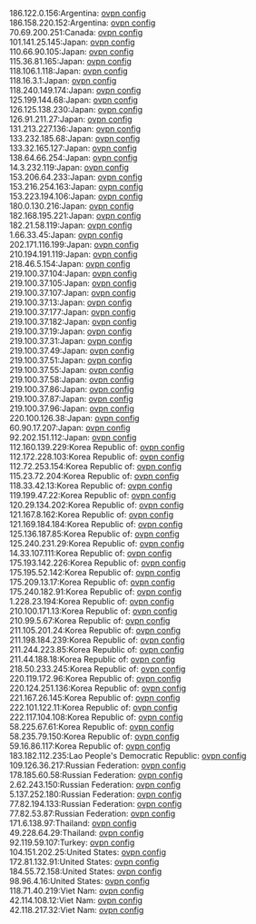 186.122.0.156:Argentina: [ovpn config](vpn/186_122_0_156.ovpn)  
186.158.220.152:Argentina: [ovpn config](vpn/186_158_220_152.ovpn)  
70.69.200.251:Canada: [ovpn config](vpn/70_69_200_251.ovpn)  
101.141.25.145:Japan: [ovpn config](vpn/101_141_25_145.ovpn)  
110.66.90.105:Japan: [ovpn config](vpn/110_66_90_105.ovpn)  
115.36.81.165:Japan: [ovpn config](vpn/115_36_81_165.ovpn)  
118.106.1.118:Japan: [ovpn config](vpn/118_106_1_118.ovpn)  
118.16.3.1:Japan: [ovpn config](vpn/118_16_3_1.ovpn)  
118.240.149.174:Japan: [ovpn config](vpn/118_240_149_174.ovpn)  
125.199.144.68:Japan: [ovpn config](vpn/125_199_144_68.ovpn)  
126.125.138.230:Japan: [ovpn config](vpn/126_125_138_230.ovpn)  
126.91.211.27:Japan: [ovpn config](vpn/126_91_211_27.ovpn)  
131.213.227.136:Japan: [ovpn config](vpn/131_213_227_136.ovpn)  
133.232.185.68:Japan: [ovpn config](vpn/133_232_185_68.ovpn)  
133.32.165.127:Japan: [ovpn config](vpn/133_32_165_127.ovpn)  
138.64.66.254:Japan: [ovpn config](vpn/138_64_66_254.ovpn)  
14.3.232.119:Japan: [ovpn config](vpn/14_3_232_119.ovpn)  
153.206.64.233:Japan: [ovpn config](vpn/153_206_64_233.ovpn)  
153.216.254.163:Japan: [ovpn config](vpn/153_216_254_163.ovpn)  
153.223.194.106:Japan: [ovpn config](vpn/153_223_194_106.ovpn)  
180.0.130.216:Japan: [ovpn config](vpn/180_0_130_216.ovpn)  
182.168.195.221:Japan: [ovpn config](vpn/182_168_195_221.ovpn)  
182.21.58.119:Japan: [ovpn config](vpn/182_21_58_119.ovpn)  
1.66.33.45:Japan: [ovpn config](vpn/1_66_33_45.ovpn)  
202.171.116.199:Japan: [ovpn config](vpn/202_171_116_199.ovpn)  
210.194.191.119:Japan: [ovpn config](vpn/210_194_191_119.ovpn)  
218.46.5.154:Japan: [ovpn config](vpn/218_46_5_154.ovpn)  
219.100.37.104:Japan: [ovpn config](vpn/219_100_37_104.ovpn)  
219.100.37.105:Japan: [ovpn config](vpn/219_100_37_105.ovpn)  
219.100.37.107:Japan: [ovpn config](vpn/219_100_37_107.ovpn)  
219.100.37.13:Japan: [ovpn config](vpn/219_100_37_13.ovpn)  
219.100.37.177:Japan: [ovpn config](vpn/219_100_37_177.ovpn)  
219.100.37.182:Japan: [ovpn config](vpn/219_100_37_182.ovpn)  
219.100.37.19:Japan: [ovpn config](vpn/219_100_37_19.ovpn)  
219.100.37.31:Japan: [ovpn config](vpn/219_100_37_31.ovpn)  
219.100.37.49:Japan: [ovpn config](vpn/219_100_37_49.ovpn)  
219.100.37.51:Japan: [ovpn config](vpn/219_100_37_51.ovpn)  
219.100.37.55:Japan: [ovpn config](vpn/219_100_37_55.ovpn)  
219.100.37.58:Japan: [ovpn config](vpn/219_100_37_58.ovpn)  
219.100.37.86:Japan: [ovpn config](vpn/219_100_37_86.ovpn)  
219.100.37.87:Japan: [ovpn config](vpn/219_100_37_87.ovpn)  
219.100.37.96:Japan: [ovpn config](vpn/219_100_37_96.ovpn)  
220.100.126.38:Japan: [ovpn config](vpn/220_100_126_38.ovpn)  
60.90.17.207:Japan: [ovpn config](vpn/60_90_17_207.ovpn)  
92.202.151.112:Japan: [ovpn config](vpn/92_202_151_112.ovpn)  
112.160.139.229:Korea Republic of: [ovpn config](vpn/112_160_139_229.ovpn)  
112.172.228.103:Korea Republic of: [ovpn config](vpn/112_172_228_103.ovpn)  
112.72.253.154:Korea Republic of: [ovpn config](vpn/112_72_253_154.ovpn)  
115.23.72.204:Korea Republic of: [ovpn config](vpn/115_23_72_204.ovpn)  
118.33.42.13:Korea Republic of: [ovpn config](vpn/118_33_42_13.ovpn)  
119.199.47.22:Korea Republic of: [ovpn config](vpn/119_199_47_22.ovpn)  
120.29.134.202:Korea Republic of: [ovpn config](vpn/120_29_134_202.ovpn)  
121.167.8.162:Korea Republic of: [ovpn config](vpn/121_167_8_162.ovpn)  
121.169.184.184:Korea Republic of: [ovpn config](vpn/121_169_184_184.ovpn)  
125.136.187.85:Korea Republic of: [ovpn config](vpn/125_136_187_85.ovpn)  
125.240.231.29:Korea Republic of: [ovpn config](vpn/125_240_231_29.ovpn)  
14.33.107.111:Korea Republic of: [ovpn config](vpn/14_33_107_111.ovpn)  
175.193.142.226:Korea Republic of: [ovpn config](vpn/175_193_142_226.ovpn)  
175.195.52.142:Korea Republic of: [ovpn config](vpn/175_195_52_142.ovpn)  
175.209.13.17:Korea Republic of: [ovpn config](vpn/175_209_13_17.ovpn)  
175.240.182.91:Korea Republic of: [ovpn config](vpn/175_240_182_91.ovpn)  
1.228.23.194:Korea Republic of: [ovpn config](vpn/1_228_23_194.ovpn)  
210.100.171.13:Korea Republic of: [ovpn config](vpn/210_100_171_13.ovpn)  
210.99.5.67:Korea Republic of: [ovpn config](vpn/210_99_5_67.ovpn)  
211.105.201.24:Korea Republic of: [ovpn config](vpn/211_105_201_24.ovpn)  
211.198.184.239:Korea Republic of: [ovpn config](vpn/211_198_184_239.ovpn)  
211.244.223.85:Korea Republic of: [ovpn config](vpn/211_244_223_85.ovpn)  
211.44.188.18:Korea Republic of: [ovpn config](vpn/211_44_188_18.ovpn)  
218.50.233.245:Korea Republic of: [ovpn config](vpn/218_50_233_245.ovpn)  
220.119.172.96:Korea Republic of: [ovpn config](vpn/220_119_172_96.ovpn)  
220.124.251.136:Korea Republic of: [ovpn config](vpn/220_124_251_136.ovpn)  
221.167.26.145:Korea Republic of: [ovpn config](vpn/221_167_26_145.ovpn)  
222.101.122.11:Korea Republic of: [ovpn config](vpn/222_101_122_11.ovpn)  
222.117.104.108:Korea Republic of: [ovpn config](vpn/222_117_104_108.ovpn)  
58.225.67.61:Korea Republic of: [ovpn config](vpn/58_225_67_61.ovpn)  
58.235.79.150:Korea Republic of: [ovpn config](vpn/58_235_79_150.ovpn)  
59.16.86.117:Korea Republic of: [ovpn config](vpn/59_16_86_117.ovpn)  
183.182.112.235:Lao People's Democratic Republic: [ovpn config](vpn/183_182_112_235.ovpn)  
109.126.36.217:Russian Federation: [ovpn config](vpn/109_126_36_217.ovpn)  
178.185.60.58:Russian Federation: [ovpn config](vpn/178_185_60_58.ovpn)  
2.62.243.150:Russian Federation: [ovpn config](vpn/2_62_243_150.ovpn)  
5.137.252.180:Russian Federation: [ovpn config](vpn/5_137_252_180.ovpn)  
77.82.194.133:Russian Federation: [ovpn config](vpn/77_82_194_133.ovpn)  
77.82.53.87:Russian Federation: [ovpn config](vpn/77_82_53_87.ovpn)  
171.6.138.97:Thailand: [ovpn config](vpn/171_6_138_97.ovpn)  
49.228.64.29:Thailand: [ovpn config](vpn/49_228_64_29.ovpn)  
92.119.59.107:Turkey: [ovpn config](vpn/92_119_59_107.ovpn)  
104.151.202.25:United States: [ovpn config](vpn/104_151_202_25.ovpn)  
172.81.132.91:United States: [ovpn config](vpn/172_81_132_91.ovpn)  
184.55.72.158:United States: [ovpn config](vpn/184_55_72_158.ovpn)  
98.96.4.16:United States: [ovpn config](vpn/98_96_4_16.ovpn)  
118.71.40.219:Viet Nam: [ovpn config](vpn/118_71_40_219.ovpn)  
42.114.108.12:Viet Nam: [ovpn config](vpn/42_114_108_12.ovpn)  
42.118.217.32:Viet Nam: [ovpn config](vpn/42_118_217_32.ovpn)  
